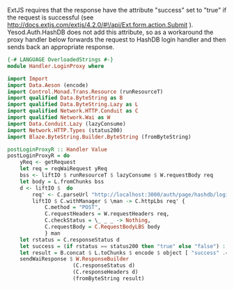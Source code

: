 ExtJS requires that the response have the attribute "success" set to "true" if the request is successful (see http://docs.extjs.com/extjs/4.2.0/#!/api/Ext.form.action.Submit ). Yesod.Auth.HashDB does not add this attribute, so as a workaround the proxy handler below forwards the request to HashDB login handler and then sends back an appropriate response.

```haskell
{-# LANGUAGE OverloadedStrings #-}
module Handler.LoginProxy where

import Import
import Data.Aeson (encode)
import Control.Monad.Trans.Resource (runResourceT)
import qualified Data.ByteString as B
import qualified Data.ByteString.Lazy as L
import qualified Network.HTTP.Conduit as C
import qualified Network.Wai as W
import Data.Conduit.Lazy (lazyConsume)
import Network.HTTP.Types (status200)
import Blaze.ByteString.Builder.ByteString (fromByteString)

postLoginProxyR :: Handler Value
postLoginProxyR = do
    yReq <- getRequest
    let req = reqWaiRequest yReq
    bss <- liftIO $ runResourceT $ lazyConsume $ W.requestBody req
    let body = L.fromChunks bss
    d <- liftIO $  do
        req' <- C.parseUrl "http://localhost:3000/auth/page/hashdb/login"
        liftIO $ C.withManager $ \man -> C.httpLbs req' {
            C.method = "POST",
            C.requestHeaders = W.requestHeaders req,
            C.checkStatus = \_ _ _ -> Nothing,
            C.requestBody = C.RequestBodyLBS body
            } man
    let rstatus = C.responseStatus d
    let success = (if rstatus == status200 then "true" else "false") :: Text
    let result = B.concat $ L.toChunks $ encode $ object [ "success" .= success ]
    sendWaiResponse $ W.ResponseBuilder
                     (C.responseStatus d)
                     (C.responseHeaders d)
                     (fromByteString result)
```